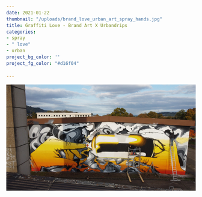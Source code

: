 ```yaml
---
date: 2021-01-22
thumbnail: "/uploads/brand_love_urban_art_spray_hands.jpg"
title: Graffiti Love - Brand Art X Urbandrips
categories:
- spray
- " love"
- urban
project_bg_color: ''
project_fg_color: "#d16f04"

---
```

![](/uploads/brand_love_urban_art_spray_work.jpg)